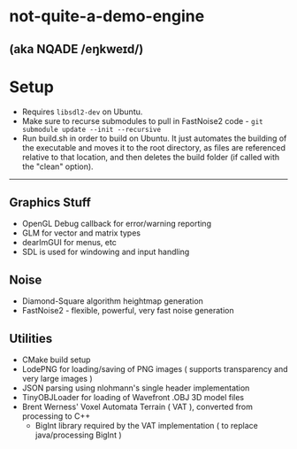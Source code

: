 # not-quite-a-demo-engine
## (aka NQADE /eŋkweɪd/)




# Setup
- Requires `libsdl2-dev` on Ubuntu.
- Make sure to recurse submodules to pull in FastNoise2 code - `git submodule update --init --recursive`
- Run build.sh in order to build on Ubuntu. It just automates the building of the executable and moves it to the root directory, as files are referenced relative to that location, and then deletes the build folder (if called with the "clean" option).

---

## Graphics Stuff
  - OpenGL Debug callback for error/warning reporting
  - GLM for vector and matrix types
  - dearImGUI for menus, etc
  - SDL is used for windowing and input handling

## Noise
  - Diamond-Square algorithm heightmap generation
  - FastNoise2 - flexible, powerful, very fast noise generation

## Utilities
  - CMake build setup
  - LodePNG for loading/saving of PNG images ( supports transparency and very large images )
  - JSON parsing using nlohmann's single header implementation
  - TinyOBJLoader for loading of Wavefront .OBJ 3D model files
  - Brent Werness' Voxel Automata Terrain ( VAT ), converted from processing to C++
    - BigInt library required by the VAT implementation ( to replace java/processing BigInt )
